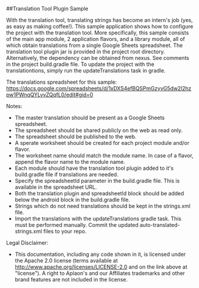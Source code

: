 ##Translation Tool Plugin Sample

With the translation tool, translating strings has become an intern's job (yes, as easy as making coffee!).
This sample application shows how to configure the project with the translation tool.
More specifically, this sample consists of the main app module, 2 application flavors, and a library module, all of which 
obtain translations from a single Google Sheets spreadsheet. 
The translation tool plugin jar is provided in the project root directory. Alternatively, the dependency can be obtained from nexus. 
See comments in the project build.gradle file.
To update the project with the translationtions, simply run the updateTranslations task in gradle.

The translations spreadsheet for this sample: https://docs.google.com/spreadsheets/d/1xDXS4efBQSPmGzyvG5dw2l2hzpw1PWnqQYLyvZQqfL0/edit#gid=0

Notes:
- The master translation should be present as a Google Sheets spreadsheet. 
- The spreadsheet should be shared publicly on the web as read only.
- The spreadsheet should be published to the web.
- A sperate worksheet should be created for each project module and/or flavor.
- The worksheet name should match the module name. In case of a flavor, append the flavor name to the module name.
- Each module should have the translation tool plugin added to it's build.gradle file if translations are needed.
- Specify the spreadsheetId parameter in the build.gradle file. This is available in the spreadsheet URL.
- Both the translation plugin and spreadsheetId block should be added below the android block in the build.gradle file.
- Strings which do not need translations should be kept in the strings.xml file.
- Import the translations with the updateTranslations gradle task. This must be performed manually. Commit the updated auto-translated-strings.xml files to your repo.

Legal Disclaimer:

- This documentation, including any code shown in it, is licensed under the Apache 2.0 license (terms available at http://www.apache.org/licenses/LICENSE-2.0 and on the link above at "license"). A right to Aplaon's and our Affiliates trademarks and other brand features are not included in the license.